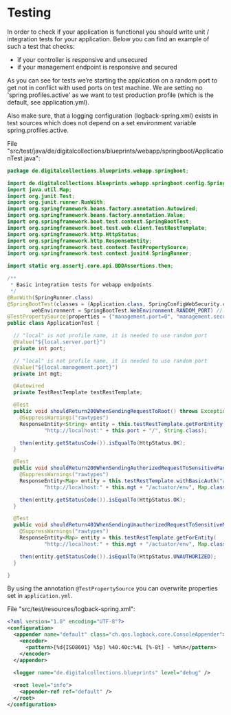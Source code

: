 # Testing

In order to check if your application is functional you should write unit / integration tests for your application. Below you can find an example of such a test that checks:

- if your controller is responsive and unsecured
- if your management endpoint is responsive and secured

As you can see for tests we’re starting the application on a random port to get not in conflict with used ports on test machine. We are setting no 'spring.profiles.active' as we want to test production profile (which is the default, see application.yml).

Also make sure, that a logging configuration (logback-spring.xml) exists in test sources which does not depend on a set environment variable spring.profiles.active.

File "src/test/java/de/digitalcollections/blueprints/webapp/springboot/ApplicationTest.java":

```java
package de.digitalcollections.blueprints.webapp.springboot;

import de.digitalcollections.blueprints.webapp.springboot.config.SpringConfigWebSecurity;
import java.util.Map;
import org.junit.Test;
import org.junit.runner.RunWith;
import org.springframework.beans.factory.annotation.Autowired;
import org.springframework.beans.factory.annotation.Value;
import org.springframework.boot.test.context.SpringBootTest;
import org.springframework.boot.test.web.client.TestRestTemplate;
import org.springframework.http.HttpStatus;
import org.springframework.http.ResponseEntity;
import org.springframework.test.context.TestPropertySource;
import org.springframework.test.context.junit4.SpringRunner;

import static org.assertj.core.api.BDDAssertions.then;

/**
 * Basic integration tests for webapp endpoints.
 */
@RunWith(SpringRunner.class)
@SpringBootTest(classes = {Application.class, SpringConfigWebSecurity.class},
        webEnvironment = SpringBootTest.WebEnvironment.RANDOM_PORT) // set random webapp/server port
@TestPropertySource(properties = {"management.port=0", "management.security.enabled=true"}) // set random management port
public class ApplicationTest {

  // "local" is not profile name, it is needed to use random port
  @Value("${local.server.port}")
  private int port;

  // "local" is not profile name, it is needed to use random port
  @Value("${local.management.port}")
  private int mgt;

  @Autowired
  private TestRestTemplate testRestTemplate;

  @Test
  public void shouldReturn200WhenSendingRequestToRoot() throws Exception {
    @SuppressWarnings("rawtypes")
    ResponseEntity<String> entity = this.testRestTemplate.getForEntity(
            "http://localhost:" + this.port + "/", String.class);

    then(entity.getStatusCode()).isEqualTo(HttpStatus.OK);
  }

  @Test
  public void shouldReturn200WhenSendingAuthorizedRequestToSensitiveManagementEndpoint() throws Exception {
    @SuppressWarnings("rawtypes")
    ResponseEntity<Map> entity = this.testRestTemplate.withBasicAuth("admin", "secret").getForEntity(
            "http://localhost:" + this.mgt + "/actuator/env", Map.class);

    then(entity.getStatusCode()).isEqualTo(HttpStatus.OK);
  }

  @Test
  public void shouldReturn401WhenSendingUnauthorizedRequestToSensitiveManagementEndpoint() throws Exception {
    @SuppressWarnings("rawtypes")
    ResponseEntity<Map> entity = this.testRestTemplate.getForEntity(
            "http://localhost:" + this.mgt + "/actuator/env", Map.class);

    then(entity.getStatusCode()).isEqualTo(HttpStatus.UNAUTHORIZED);
  }

}
```

By using the annotation `@TestPropertySource` you can overwrite properties set in `application.yml`.

File "src/test/resources/logback-spring.xml":

```xml
<?xml version="1.0" encoding="UTF-8"?>
<configuration>
  <appender name="default" class="ch.qos.logback.core.ConsoleAppender">
    <encoder>
      <pattern>[%d{ISO8601} %5p] %40.40c:%4L [%-8t] - %m%n</pattern>
    </encoder>
  </appender>

  <logger name="de.digitalcollections.blueprints" level="debug" />
    
  <root level="info">
    <appender-ref ref="default" />
  </root>
</configuration>
```
